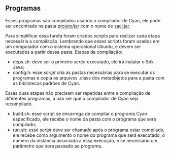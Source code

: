 ## Programas

Esses programas são compilados usando o compilador de Cyan, ele pode ser encontrado na pasta [projeto/jar](https://bitbucket.org/fellipe-ugliara/mestrado/src/master/projeto/jar/) com o nome de [saci.jar](https://bitbucket.org/fellipe-ugliara/mestrado/src/master/projeto/jar/saci.jar).

Para simplificar essa tarefa foram criados *scripts* para realizar cada etapa necessária a compilação. Lembrando que esses scripts foram usados em um computador com o sistema operacional Ubuntu, e devem ser executados a partir dessa pasta. Etapas da compilação:

- deps.sh: deve ser o primeiro *script* executado, ele irá instalar o Sdk Java;
- config.h: esse *script* cria as pastas necessárias para se executar os programas e copia os arquivos .class dos metaobjetos para a pasta com as bibliotecas padrões de Cyan.

Essas duas etapas não precisam ser repetidas entre a compilação de diferentes programas, a não ser que o compilador de Cyan seja recompilado.

- build.sh: esse script se encarrega de compilar o programa Cyan especificado, ele recebe o nome da pasta com o programa que será compilado;
- run.sh: esse *script* deve ser chamado após o programa estar compilado, ele recebe como argumento o nome do programa que será executado, o número da instância associada a essa execução, e se necessário um parâmetro que será passado ao programa.
